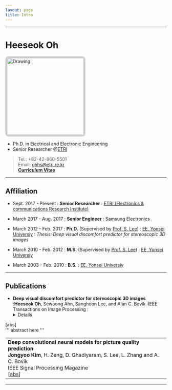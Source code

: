 ```yaml
---
layout: page
title: Intro
---
```


***

Heeseok Oh
============
<img src="http://ohheeseok.github.io/assets/img/DSC01682_h.jpg" alt="Drawing" style="
      height: 240px;
      border: 5px solid #ccc;
      border-radius: 10px;
      -moz-border-radius: 10px;
      -khtml-border-radius: 10px;
      -webkit-border-radius: 10px;
      "/><br>
- Ph.D. in Electrical and Electronic Engineering<br>
- Senior Researcher @[ETRI](http://etri.re.kr)<br>
> Tel.: +82-42-860-5501<br>
> Email: <ohhs@etri.re.kr><br>
> [**Curriculum Vitae**](http://ohheeseok.github.io/menu/heeseokoh-cv.pdf)
	  
***

Affiliation
---------

- Sept. 2017 - Present
:   **Senior Researcher** 
:	[ETRI (Electronics & communications Research Institute)](http://etri.re.kr)

- March 2017 - Aug. 2017
:   **Senior Engineer**
:	Samsung Electronics<br>

- March 2012 - Feb. 2017
:   **Ph.D.** (Supervised by [Prof. S. Lee](http://insight.yonsei.ac.kr))
:	[EE, Yonsei Universiy](http://ee.yonsei.ac.kr)
:	*Thesis: Deep visual discomfort predictor for stereoscopic 3D images*

- March 2010 - Feb. 2012
:   **M.S.** (Supervised by [Prof. S. Lee](http://insight.yonsei.ac.kr))
:	[EE, Yonsei Universiy](http://ee.yonsei.ac.kr)

- March 2003 - Feb. 2010
:   **B.S.**
:	[EE, Yonsei Universiy](http://ee.yonsei.ac.kr)

***

## Publications

- **Deep visual discomfort predictor for stereoscopic 3D images**
:**Heeseok Oh**, Sewoong Ahn, Sanghoon Lee, and Alan C. Bovik
:IEEE Transactions on Image Processing
:<details>
<summary>[abs]</summary>
'''
abstract here
'''
</details>

<table class="pub_table">

<tr>
<td>
    <span class="blue_2"><strong>Deep convolutional neural models for picture quality prediction</strong></span><br>
    <strong>Jongyoo Kim</strong>, H. Zeng, D. Ghadiyaram, S. Lee, L. Zhang and A. C. Bovik<br>
    IEEE Signal Processing Magazine<br>
[<a href='javascript: none'
    onclick='toggle("abs_kim_deep_spm_2017")'>abs</a>]<br>

<div id="abs_kim_deep_spm_2017" style="text-align: justify; display: none" markdown="1">
asdfgasd
</div>

</td>
</tr>


</table>

***